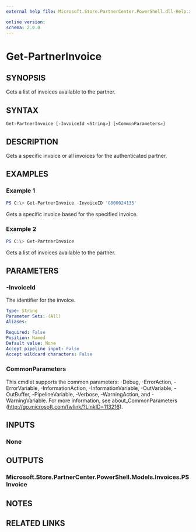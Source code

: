 ```yaml
---
external help file: Microsoft.Store.PartnerCenter.PowerShell.dll-Help.xml

online version:
schema: 2.0.0
---
```


# Get-PartnerInvoice

## SYNOPSIS
Gets a list of invoices available to the partner.

## SYNTAX

```
Get-PartnerInvoice [-InvoiceId <String>] [<CommonParameters>]
```

## DESCRIPTION

Gets a specific invoice or all invoices for the authenticated partner.

## EXAMPLES

### Example 1
```powershell
PS C:\> Get-PartnerInvoice -InvoiceID 'G000024135'
```

Gets a specific invoice based for the specified invoice.

### Example 2
```powershell
PS C:\> Get-PartnerInvoice
```

Gets a list of invoices available to the partner.

## PARAMETERS

### -InvoiceId
The identifier for the invoice.

```yaml
Type: String
Parameter Sets: (All)
Aliases:

Required: False
Position: Named
Default value: None
Accept pipeline input: False
Accept wildcard characters: False
```

### CommonParameters
This cmdlet supports the common parameters: -Debug, -ErrorAction, -ErrorVariable, -InformationAction, -InformationVariable, -OutVariable, -OutBuffer, -PipelineVariable, -Verbose, -WarningAction, and -WarningVariable. For more information, see about_CommonParameters (http://go.microsoft.com/fwlink/?LinkID=113216).

## INPUTS

### None

## OUTPUTS

### Microsoft.Store.PartnerCenter.PowerShell.Models.Invoices.PSInvoice

## NOTES

## RELATED LINKS
